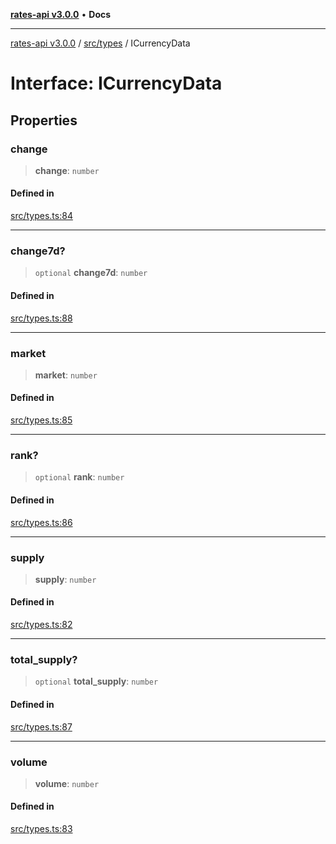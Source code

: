 [**rates-api v3.0.0**](../../../README.md) • **Docs**

***

[rates-api v3.0.0](../../../modules.md) / [src/types](../README.md) / ICurrencyData

# Interface: ICurrencyData

## Properties

### change

> **change**: `number`

#### Defined in

[src/types.ts:84](https://github.com/ZelCore-io/rates-api/blob/6ee8192dea404fd0a0f6ba9b7352f3b7673523eb/src/types.ts#L84)

***

### change7d?

> `optional` **change7d**: `number`

#### Defined in

[src/types.ts:88](https://github.com/ZelCore-io/rates-api/blob/6ee8192dea404fd0a0f6ba9b7352f3b7673523eb/src/types.ts#L88)

***

### market

> **market**: `number`

#### Defined in

[src/types.ts:85](https://github.com/ZelCore-io/rates-api/blob/6ee8192dea404fd0a0f6ba9b7352f3b7673523eb/src/types.ts#L85)

***

### rank?

> `optional` **rank**: `number`

#### Defined in

[src/types.ts:86](https://github.com/ZelCore-io/rates-api/blob/6ee8192dea404fd0a0f6ba9b7352f3b7673523eb/src/types.ts#L86)

***

### supply

> **supply**: `number`

#### Defined in

[src/types.ts:82](https://github.com/ZelCore-io/rates-api/blob/6ee8192dea404fd0a0f6ba9b7352f3b7673523eb/src/types.ts#L82)

***

### total\_supply?

> `optional` **total\_supply**: `number`

#### Defined in

[src/types.ts:87](https://github.com/ZelCore-io/rates-api/blob/6ee8192dea404fd0a0f6ba9b7352f3b7673523eb/src/types.ts#L87)

***

### volume

> **volume**: `number`

#### Defined in

[src/types.ts:83](https://github.com/ZelCore-io/rates-api/blob/6ee8192dea404fd0a0f6ba9b7352f3b7673523eb/src/types.ts#L83)
